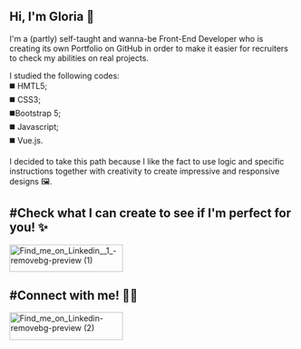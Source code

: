 Hi, I'm Gloria 👋 
------------------------
I'm a (partly) self-taught and wanna-be Front-End Developer who is creating its own Portfolio on GitHub in order to make it easier for recruiters to check my abilities on real projects.

I studied the following codes:<br>
◼️​ HMTL5;<br>
◼️​ CSS3;<br>
◼️​ Bootstrap 5;<br>
◼️​ Javascript;<br>
◼️​ Vue.js.<br>

I decided to take this path because I like the fact to use logic and specific instructions together with creativity to create impressive and responsive designs 🖼️.

#Check what I can create to see if I'm perfect for you! ✨​
-------------------------
<a href="https://github.com/GloriaA88?tab=repositories">
<img width="200" height="48" alt="Find_me_on_Linkedin__1_-removebg-preview (1)" src="https://github.com/user-attachments/assets/c4f8253e-e270-4882-ae7d-fa445ace3ab0" />
</a>

#Connect with me! 🤝🏻​
-------------------------
<a href="https://www.linkedin.com/in/gloria-aiello/">
<img width="200" height="49" alt="Find_me_on_Linkedin-removebg-preview (2)" src="https://github.com/user-attachments/assets/67a5105f-e24c-4929-9b59-fdc7bf3f0674" />
</a>

<!---
GloriaA88/GloriaA88 is a ✨ special ✨ repository because its `README.md` (this file) appears on your GitHub profile.
You can click the Preview link to take a look at your changes.
--->
